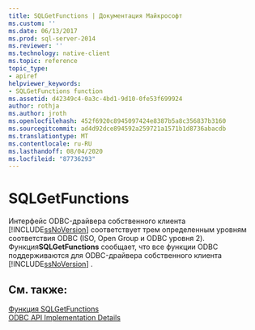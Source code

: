 ```yaml
---
title: SQLGetFunctions | Документация Майкрософт
ms.custom: ''
ms.date: 06/13/2017
ms.prod: sql-server-2014
ms.reviewer: ''
ms.technology: native-client
ms.topic: reference
topic_type:
- apiref
helpviewer_keywords:
- SQLGetFunctions function
ms.assetid: d42349c4-0a3c-4bd1-9d10-0fe53f699924
author: rothja
ms.author: jroth
ms.openlocfilehash: 452f6920c8945097424e8387b5a8c356837b3160
ms.sourcegitcommit: ad4d92dce894592a259721a1571b1d8736abacdb
ms.translationtype: MT
ms.contentlocale: ru-RU
ms.lasthandoff: 08/04/2020
ms.locfileid: "87736293"
---
```

# <a name="sqlgetfunctions"></a>SQLGetFunctions
  Интерфейс ODBC-драйвера собственного клиента [!INCLUDE[ssNoVersion](../../includes/ssnoversion-md.md)] соответствует трем определенным уровням соответствия ODBC (ISO, Open Group и ODBC уровня 2). Функция**SQLGetFunctions** сообщает, что все функции ODBC поддерживаются для ODBC-драйвера собственного клиента [!INCLUDE[ssNoVersion](../../includes/ssnoversion-md.md)] .  
  
## <a name="see-also"></a>См. также:  
 [Функция SQLGetFunctions](https://go.microsoft.com/fwlink/?LinkId=59353)   
 [ODBC API Implementation Details](odbc-api-implementation-details.md)  
  
  
